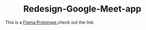 # <h1 align= 'center'>  Redesign-Google-Meet-app </h1>

This is a <a href="https://www.figma.com/proto/LAAMYSB6RRa2LCWPx5wYcO/Redesign-%3A-Google-Meet?page-id=0%3A1&node-id=5%3A16&viewport=241%2C48%2C0.31&scaling=scale-down&starting-point-node-id=5%3A12">Figma Prototype</a>,check out the link.
